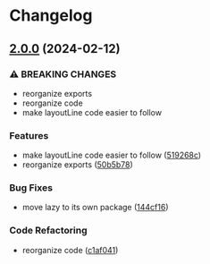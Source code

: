 # Changelog

## [2.0.0](https://github.com/cprecioso/canvas-text-layout/compare/v1.0.1...v2.0.0) (2024-02-12)


### ⚠ BREAKING CHANGES

* reorganize exports
* reorganize code
* make layoutLine code easier to follow

### Features

* make layoutLine code easier to follow ([519268c](https://github.com/cprecioso/canvas-text-layout/commit/519268c26c98317c1df0bda8c4a3cf0aa05ef43f))
* reorganize exports ([50b5b78](https://github.com/cprecioso/canvas-text-layout/commit/50b5b78d7f8b7c93716d1056e440a6f012a2c970))


### Bug Fixes

* move lazy to its own package ([144cf16](https://github.com/cprecioso/canvas-text-layout/commit/144cf16cffcf4676e8c6e13b6609f34596dede80))


### Code Refactoring

* reorganize code ([c1af041](https://github.com/cprecioso/canvas-text-layout/commit/c1af041aba6babd79c4f603919000ab9ece4bc12))
